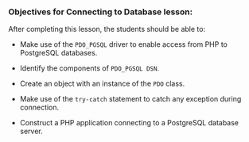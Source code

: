 ### Objectives for Connecting to Database lesson:

After completing this lesson, the students should be able to:

- Make use of the `PDO_PGSQL` driver to enable access from PHP to PostgreSQL databases.

- Identify the components of `PDO_PGSQL DSN`.

- Create an object with an instance of the `PDO` class.

- Make use of the `try-catch` statement to catch any exception during connection.

- Construct a PHP application connecting to a PostgreSQL database server.
